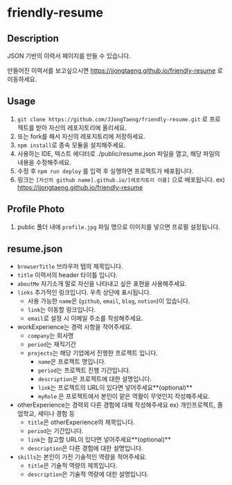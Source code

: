 # friendly-resume

## Description
JSON 기반의 이력서 페이지를 만들 수 있습니다.

만들어진 이력서를 보고싶으시면 https://jjongtaeng.github.io/friendly-resume 로 이동하세요.

## Usage
1. `git clone https://github.com/JJongTaeng/friendly-resume.git` 로 프로젝트를 받아 자신의 레포지토리에 올리세요.
2. 또는 fork를 해서 자신의 레포지토리에 저장하세요.
3. `npm install`로 종속 모듈을 설치해주세요.
4. 사용하는 IDE, 텍스트 에디터로 ./public/resume.json 파일을 열고, 해당 파일의 내용을 수정해주세요.
5. 수정 후 `npm run deploy` 를 입력 후 실행하면 프로젝트가 배포됩니다.
6. 링크는 `[자신의 github name].github.io/[레포지토리 이름]` 으로 배포됩니다. ex) https://jjongtaeng.github.io/friendly-resume

## Profile Photo
1. public 폴더 내에 `profile.jpg` 파일 명으로 이미지를 넣으면 프로필 설정됩니다.

## resume.json

- `browserTitle` 브라우저 탭의 제목입니다.
- `title` 이력서의 header 타이틀 입니다.
- `aboutMe` 자기소개 말로 자신을 나타내고 싶은 표현을 사용해주세요.
- `links` 추가적인 링크입니다. 우측 상단에 표시됩니다.
  - 사용 가능한 `name`은 (`github`, `email`, `blog`, `notion`)이 있습니다.
  - `link`는 이동할 링크입니다. 
  - `email`로 설정 시 이메일 주소를 작성해주세요.
- workExperience는 경력 사항을 적어주세요.
  - `company`는 회사명
  - `period`는 재직기간
  - `projects`는 해당 기업에서 진행한 프로젝트 입니다.
    - `name`은 프로젝트 명입니다.
    - `period`는 프로젝트 진행 기간입니다.
    - `description`은 프로젝트에 대한 설명입니다.
    - `link`는 프로젝트의 URL이 있다면 넣어주세요**(optional)**
    - `myRole` 은 프로젝트에서 본인이 맡은 역활이 무엇인지 작성해주세요.
- otherExperience는 경력외 다른 경험에 대해 작성해주세요 ex) 개인프로젝트, 졸업학교, 세미나 경험 등
  - `title`은 otherExperience의 제목입니다.
  - `period`는 기간입니다.
  - `link`는 참고할 URL이 있다면 넣어주세요**(optional)**
  - `description`은 다른 경험에 대한 설명입니다.
- `skills`는 본인이 가진 기술적인 역량을 적어주세요.
  - `title`은 기술적 역량의 제목입니다.
  - `description`은 기술적 역량에 대한 설명입니다.

